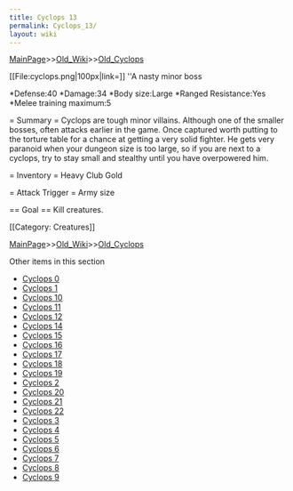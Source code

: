 ```yaml
---
title: Cyclops 13
permalink: Cyclops_13/
layout: wiki
---
```


[MainPage](/keeperrl_wiki/ "wikilink")>>[Old_Wiki](/keeperrl_wiki/Old_Wiki "wikilink")>>[Old_Cyclops](/keeperrl_wiki/Old_Cyclops "wikilink")

[[File:cyclops.png|100px|link=]]
''A nasty minor boss

*Defense:40
*Damage:34
*Body size:Large
*Ranged Resistance:Yes
*Melee training maximum:5


= Summary =
Cyclops are tough minor villains. Although one of the smaller bosses, often attacks earlier in the game. Once captured worth putting to the torture table for a chance at getting a very solid fighter. He gets very paranoid when your dungeon size is too large, so if you are next to a cyclops, try to stay small and stealthy until you have overpowered him.

= Inventory =
 Heavy Club
 Gold

= Attack Trigger =
Army size

== Goal ==
 Kill creatures.

[[Category: Creatures]]

[MainPage](/keeperrl_wiki/ "wikilink")>>[Old_Wiki](/keeperrl_wiki/Old_Wiki "wikilink")>>[Old_Cyclops](/keeperrl_wiki/Old_Cyclops "wikilink")

Other items in this section
-    [Cyclops 0](/keeperrl_wiki/Cyclops_0 "wikilink")
-    [Cyclops 1](/keeperrl_wiki/Cyclops_1 "wikilink")
-    [Cyclops 10](/keeperrl_wiki/Cyclops_10 "wikilink")
-    [Cyclops 11](/keeperrl_wiki/Cyclops_11 "wikilink")
-    [Cyclops 12](/keeperrl_wiki/Cyclops_12 "wikilink")
-    [Cyclops 14](/keeperrl_wiki/Cyclops_14 "wikilink")
-    [Cyclops 15](/keeperrl_wiki/Cyclops_15 "wikilink")
-    [Cyclops 16](/keeperrl_wiki/Cyclops_16 "wikilink")
-    [Cyclops 17](/keeperrl_wiki/Cyclops_17 "wikilink")
-    [Cyclops 18](/keeperrl_wiki/Cyclops_18 "wikilink")
-    [Cyclops 19](/keeperrl_wiki/Cyclops_19 "wikilink")
-    [Cyclops 2](/keeperrl_wiki/Cyclops_2 "wikilink")
-    [Cyclops 20](/keeperrl_wiki/Cyclops_20 "wikilink")
-    [Cyclops 21](/keeperrl_wiki/Cyclops_21 "wikilink")
-    [Cyclops 22](/keeperrl_wiki/Cyclops_22 "wikilink")
-    [Cyclops 3](/keeperrl_wiki/Cyclops_3 "wikilink")
-    [Cyclops 4](/keeperrl_wiki/Cyclops_4 "wikilink")
-    [Cyclops 5](/keeperrl_wiki/Cyclops_5 "wikilink")
-    [Cyclops 6](/keeperrl_wiki/Cyclops_6 "wikilink")
-    [Cyclops 7](/keeperrl_wiki/Cyclops_7 "wikilink")
-    [Cyclops 8](/keeperrl_wiki/Cyclops_8 "wikilink")
-    [Cyclops 9](/keeperrl_wiki/Cyclops_9 "wikilink")
